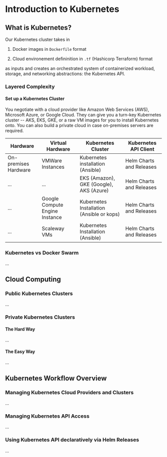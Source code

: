 # Introduction to Kubernetes

## What is Kubernetes?

Our Kubernetes cluster takes in

1. Docker images in `Dockerfile` format

2. Cloud environement defininition in `.tf` (Hashicorp Terraform) format

as inputs and creates an orchestrated system of containerized workload, storage, and networking abstractions: the Kubernetes API.

### Layered Complexity

#### Set up a Kubernetes Cluster

You negotiate with a cloud provider like Amazon Web Services (AWS), Microsoft Azure, or Google Cloud. They can give you a turn-key Kubernetes cluster -- AKS, EKS, GKE, or a raw VM images for you to install Kubernetes onto. You can also build a private cloud in case on-premises servers are required.

| Hardware | Virtual Hardware | Kubernetes Cluster | Kubernetes API Client |
| --- | --- | --- | --- |
| On-premises Hardware | VMWare Instances | Kubernetes installation (Ansible) | Helm Charts and Releases |
... | ... | EKS (Amazon), GKE (Google), AKS (Azure) | Helm Charts and Releases |
... | Google Compute Engine Instance | Kubernetes Installation (Ansible or kops) | Helm Charts and Releases |
... | Scaleway VMs | Kubernetes Installation (Ansible) | Helm Charts and Releases |

### Kubernetes vs Docker Swarm

...

## Cloud Computing

### Public Kubernetes Clusters

...

### Private Kubernetes Clusters

#### The Hard Way

...

#### The Easy Way

...

## Kubernetes Workflow Overview

### Managing Kubernetes Cloud Providers and Clusters

...

### Managing Kubernetes API Access

...

### Using Kubernetes API declaratively via Helm Releases

...
